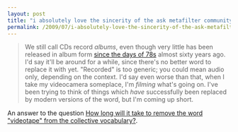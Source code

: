 ```yaml
---
layout: post
title: "i absolutely love the sincerity of the ask metafilter community"
permalink: /2009/07/i-absolutely-love-the-sincerity-of-the-ask-metafilter-community.html
---
```


> We still call CDs record _albums_, even though very little has been released in album form [since the days of 78s](http://en.wikipedia.org/wiki/Gramophone_record#Record_albums) almost sixty years ago. I'd say it'll be around for a while, since there's no better word to replace it with yet. "Recorded" is too generic; you could mean audio only, depending on the context. I'd say even worse than that, when I take my videocamera someplace, I'm _filming_ what's going on. I've been trying to think of things which _have_ successfully been replaced by modern versions of the word, but I'm coming up short.

An answer to the question [How long will it take to remove the word "videotape" from the collective vocabulary?](http://ask.metafilter.com/127492/Tape-is-a-sticky-term).
